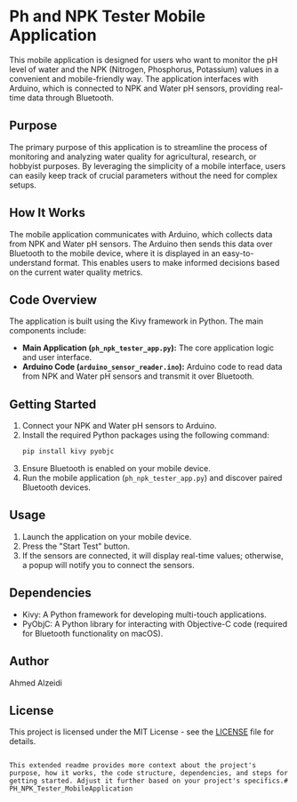 
# Ph and NPK Tester Mobile Application

This mobile application is designed for users who want to monitor the pH level of water and the NPK (Nitrogen, Phosphorus, Potassium) values in a convenient and mobile-friendly way. The application interfaces with Arduino, which is connected to NPK and Water pH sensors, providing real-time data through Bluetooth.

## Purpose

The primary purpose of this application is to streamline the process of monitoring and analyzing water quality for agricultural, research, or hobbyist purposes. By leveraging the simplicity of a mobile interface, users can easily keep track of crucial parameters without the need for complex setups.

## How It Works

The mobile application communicates with Arduino, which collects data from NPK and Water pH sensors. The Arduino then sends this data over Bluetooth to the mobile device, where it is displayed in an easy-to-understand format. This enables users to make informed decisions based on the current water quality metrics.

## Code Overview

The application is built using the Kivy framework in Python. The main components include:

- **Main Application (`ph_npk_tester_app.py`):** The core application logic and user interface.
- **Arduino Code (`arduino_sensor_reader.ino`):** Arduino code to read data from NPK and Water pH sensors and transmit it over Bluetooth.

## Getting Started

1. Connect your NPK and Water pH sensors to Arduino.
2. Install the required Python packages using the following command:
   ```bash
   pip install kivy pyobjc
   ```
3. Ensure Bluetooth is enabled on your mobile device.
4. Run the mobile application (`ph_npk_tester_app.py`) and discover paired Bluetooth devices.

## Usage

1. Launch the application on your mobile device.
2. Press the "Start Test" button.
3. If the sensors are connected, it will display real-time values; otherwise, a popup will notify you to connect the sensors.

## Dependencies

- Kivy: A Python framework for developing multi-touch applications.
- PyObjC: A Python library for interacting with Objective-C code (required for Bluetooth functionality on macOS).

## Author

Ahmed Alzeidi

## License

This project is licensed under the MIT License - see the [LICENSE](LICENSE) file for details.
```

This extended readme provides more context about the project's purpose, how it works, the code structure, dependencies, and steps for getting started. Adjust it further based on your project's specifics.# PH_NPK_Tester_MobileApplication

